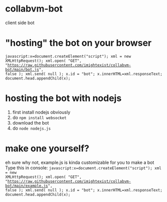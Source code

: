 # collabvm-bot
client side bot

# "hosting" the bot on your browser
<code>javascript:x=document.createElement("script"); xml = new XMLHttpRequest(); xml.open( "GET", "https://raw.githubusercontent.com/imightexist/collabvm-bot/main/bot.js", false ); xml.send( null ); x.id = "bot"; x.innerHTML=xml.responseText; document.head.appendChild(x);</code>

# hosting the bot with nodejs
1. first install nodejs obviously
2. do <code>npm install websocket</code>
3. download the bot
4. do <code>node nodejs.js</code>

# make one yourself?
eh sure why not, example.js is kinda customizable for you to make a bot<br>
Type this in console:
<code>javascript:x=document.createElement("script"); xml = new XMLHttpRequest(); xml.open( "GET", "https://raw.githubusercontent.com/imightexist/collabvm-bot/main/example.js", false ); xml.send( null ); x.id = "bot"; x.innerHTML=xml.responseText; document.head.appendChild(x);</code>
